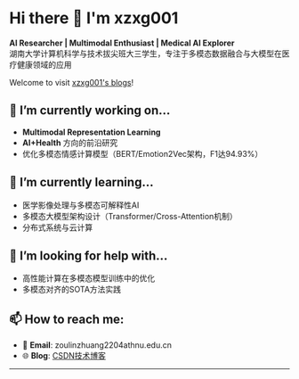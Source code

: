 # Hi there 👋 I'm xzxg001

**AI Researcher | Multimodal Enthusiast | Medical AI Explorer**  
湖南大学计算机科学与技术拔尖班大三学生，专注于多模态数据融合与大模型在医疗健康领域的应用

Welcome to visit [xzxg001's blogs](https://xzxg001.github.io/)!
## 🔭 I’m currently working on...
- **Multimodal Representation Learning** 
- **AI+Health** 方向的前沿研究
- 优化多模态情感计算模型（BERT/Emotion2Vec架构，F1达94.93%）

## 🌱 I’m currently learning...
- 医学影像处理与多模态可解释性AI
- 多模态大模型架构设计（Transformer/Cross-Attention机制）
- 分布式系统与云计算

## 🤔 I’m looking for help with...
- 高性能计算在多模态模型训练中的优化
- 多模态对齐的SOTA方法实践

## 📫 How to reach me:
- 📧 **Email**: zoulinzhuang2204athnu.edu.cn  
- 🌐 **Blog**: [CSDN技术博客](https://blog.csdn.net/xzxg001)

---

